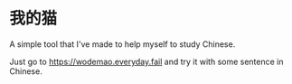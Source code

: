 # 我的猫

A simple tool that I've made to help myself to study Chinese.

Just go to https://wodemao.everyday.fail and try it with some sentence in Chinese.
